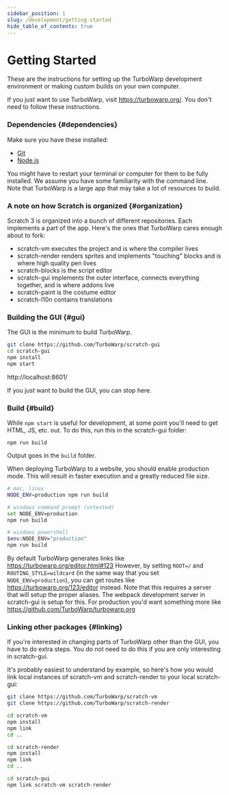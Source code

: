 ```yaml
---
sidebar_position: 1
slug: /development/getting-started
hide_table_of_contents: true
---
```


# Getting Started

These are the instructions for setting up the TurboWarp development environment or making custom builds on your own computer.

If you just want to use TurboWarp, visit https://turbowarp.org/. You don't need to follow these instructions.

### Dependencies {#dependencies}

Make sure you have these installed:

 - [Git](https://git-scm.com)
 - [Node.js](https://nodejs.org/en/)

You might have to restart your terminal or computer for them to be fully installed. We assume you have some familiarity with the command line. Note that TurboWarp is a large app that may take a lot of resources to build.

### A note on how Scratch is organized {#organization}

Scratch 3 is organized into a bunch of different repositories. Each implements a part of the app. Here's the ones that TurboWarp cares enough about to fork:

 - scratch-vm executes the project and is where the compiler lives
 - scratch-render renders sprites and implements "touching" blocks and is where high quality pen lives
 - scratch-blocks is the script editor
 - scratch-gui implements the outer interface, connects everything together, and is where addons live
 - scratch-paint is the costume editor
 - scratch-l10n contains translations

### Building the GUI {#gui}

The GUI is the minimum to build TurboWarp.

```bash
git clone https://github.com/TurboWarp/scratch-gui
cd scratch-gui
npm install
npm start
```

http://localhost:8601/

If you just want to build the GUI, you can stop here.

### Build {#build}

While `npm start` is useful for development, at some point you'll need to get HTML, JS, etc. out. To do this, run this in the scratch-gui folder:

```
npm run build
```

Output goes in the `build` folder.

When deploying TurboWarp to a website, you should enable production mode. This will result in faster execution and a greatly reduced file size.

```bash
# mac, linux
NODE_ENV=production npm run build

# windows command prompt (untested)
set NODE_ENV=production
npm run build

# windows powershell
$env:NODE_ENV="production"
npm run build
```

By default TurboWarp generates links like https://turbowarp.org/editor.html#123 However, by setting `ROOT=/` and `ROUTING_STYLE=wildcard` (in the same way that you set `NODE_ENV=production`), you can get routes like https://turbowarp.org/123/editor instead. Note that this requires a server that will setup the proper aliases. The webpack development server in scratch-gui is setup for this. For production you'd want something more like https://github.com/TurboWarp/turbowarp.org

### Linking other packages {#linking}

If you're interested in changing parts of TurboWarp other than the GUI, you have to do extra steps. You do not need to do this if you are only interesting in scratch-gui.

It's probably easiest to understand by example, so here's how you would link local instances of scratch-vm and scratch-render to your local scratch-gui:

```bash
git clone https://github.com/TurboWarp/scratch-vm
git clone https://github.com/TurboWarp/scratch-render

cd scratch-vm
npm install
npm link
cd ..

cd scratch-render
npm install
npm link
cd ..

cd scratch-gui
npm link scratch-vm scratch-render
```
